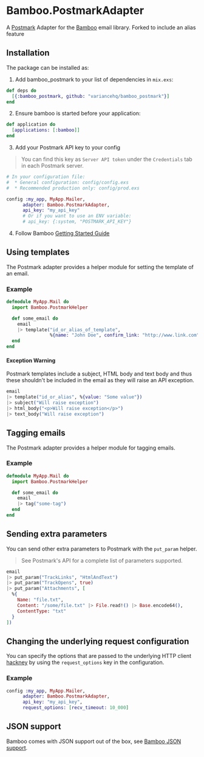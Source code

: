 # Bamboo.PostmarkAdapter

A [Postmark](https://postmarkapp.com/) Adapter for the [Bamboo](https://github.com/thoughtbot/bamboo) email library. Forked to include an alias feature

## Installation

The package can be installed as:

1. Add bamboo_postmark to your list of dependencies in `mix.exs`:

```elixir
def deps do
  [{:bamboo_postmark, github: "variancehq/bamboo_postmark"}]
end
```

2. Ensure bamboo is started before your application:

```elixir
def application do
  [applications: [:bamboo]]
end
```

3. Add your Postmark API key to your config

> You can find this key as `Server API token` under the `Credentials` tab in each Postmark server.

```elixir
# In your configuration file:
#  * General configuration: config/config.exs
#  * Recommended production only: config/prod.exs

config :my_app, MyApp.Mailer,
      adapter: Bamboo.PostmarkAdapter,
      api_key: "my_api_key"
      # Or if you want to use an ENV variable:
      # api_key: {:system, "POSTMARK_API_KEY"}
```

4. Follow Bamboo [Getting Started Guide](https://github.com/thoughtbot/bamboo#getting-started)

## Using templates

The Postmark adapter provides a helper module for setting the template of an
email.

### Example

```elixir
defmodule MyApp.Mail do
  import Bamboo.PostmarkHelper

  def some_email do
    email
    |> template("id_or_alias_of_template",
                %{name: "John Doe", confirm_link: "http://www.link.com"})
  end
end
```

#### Exception Warning

Postmark templates include a subject, HTML body and text body and thus these shouldn't be included in the email as they will raise an API exception.

```elixir
email
|> template("id_or_alias", %{value: "Some value"})
|> subject("Will raise exception")
|> html_body("<p>Will raise exception</p>")
|> text_body("Will raise exception")
```

## Tagging emails

The Postmark adapter provides a helper module for tagging emails.

### Example

```elixir
defmodule MyApp.Mail do
  import Bamboo.PostmarkHelper

  def some_email do
    email
    |> tag("some-tag")
  end
end
```

## Sending extra parameters

You can send other extra parameters to Postmark with the `put_param` helper.

> See Postmark's API for a complete list of parameters supported.

```elixir
email
|> put_param("TrackLinks", "HtmlAndText")
|> put_param("TrackOpens", true)
|> put_param("Attachments", [
  %{
    Name: "file.txt",
    Content: "/some/file.txt" |> File.read!() |> Base.encode64(),
    ContentType: "txt"
  }
])
```

## Changing the underlying request configuration

You can specify the options that are passed to the underlying HTTP client
[hackney](https://github.com/benoitc/hackney) by using the `request_options` key
in the configuration.

### Example

```elixir
config :my_app, MyApp.Mailer,
      adapter: Bamboo.PostmarkAdapter,
      api_key: "my_api_key",
      request_options: [recv_timeout: 10_000]
```

## JSON support

Bamboo comes with JSON support out of the box, see [Bamboo JSON support](https://github.com/thoughtbot/bamboo#json-support).
